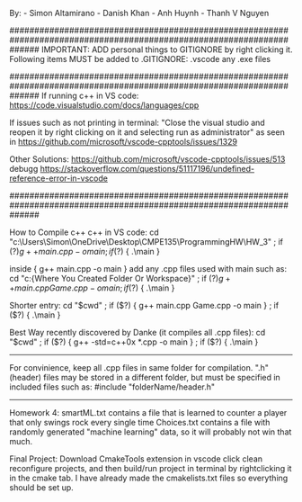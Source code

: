<!-- CMPE 135 Group: Snooze Goose -->

By: - Simon Altamirano - Danish Khan - Anh Huynh - Thanh V Nguyen

######################################################################################################################
IMPORTANT:
ADD personal things to GITIGNORE by right clicking it.
Following items MUST be added to .GITIGNORE:
.vscode
any .exe files

######################################################################################################################
If running c++ in VS code:
https://code.visualstudio.com/docs/languages/cpp

If issues such as not printing in terminal:
"Close the visual studio and reopen it by right clicking on it and selecting run as administrator" as seen in
https://github.com/microsoft/vscode-cpptools/issues/1329

Other Solutions:
https://github.com/microsoft/vscode-cpptools/issues/513
debugg
https://stackoverflow.com/questions/51117196/undefined-reference-error-in-vscode

######################################################################################################################

How to Compile c++ c++ in VS code:
cd "c:\Users\Simon\OneDrive\Desktop\CMPE135\ProgrammingHW\HW_3\" ; if ($?) { g++ main.cpp -o main } ; 
if ($?) { .\main }

inside { g++ main.cpp -o main } add any .cpp files used with main such as:
cd "c:\{Where You Created Folder Or Workspace}" ; if ($?) { g++ main.cpp Game.cpp -o main } ; 
if ($?) { .\main }

Shorter entry:
cd "$cwd" ; if ($?) { g++ main.cpp Game.cpp -o main } ; if ($?) { .\main }

Best Way recently discovered by Danke (it compiles all .cpp files):
cd "$cwd" ; if ($?) { g++ -std=c++0x \*.cpp -o main } ; if ($?) { .\main }

---

For convinience, keep all .cpp files in same folder for compilation. ".h" (header) files may be stored
in a different folder, but must be specified in included files such as: #include "folderName/header.h"

---

Homework 4:
smartML.txt contains a file that is learned to counter a player that only swings rock every single time
Choices.txt contains a file with randomly generated "machine learning" data, so it will probably not win that much.



Final Project:
Download CmakeTools extension in vscode
click clean reconfigure projects, and then build/run project in terminal by rightclicking it in the cmake tab.
I have already made the cmakelists.txt files so everything should be set up.